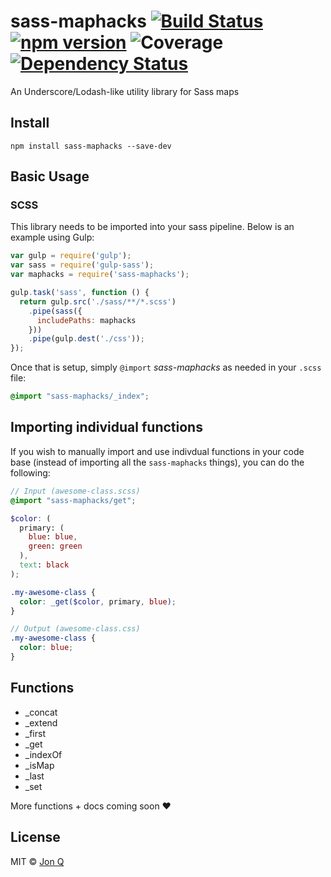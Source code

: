 # sass-maphacks [![Build Status](https://travis-ci.org/ItsJonQ/sass-maphacks.svg?branch=master)](https://travis-ci.org/ItsJonQ/sass-maphacks) [![npm version](https://badge.fury.io/js/sass-maphacks.svg)](https://badge.fury.io/js/sass-maphacks) ![Coverage](https://img.shields.io/badge/coverage-100%25-green.svg) [![Dependency Status](https://david-dm.org/itsjonq/sass-maphacks.svg)](https://david-dm.org/itsjonq/sass-maphacks)

An Underscore/Lodash-like utility library for Sass maps

## Install
```
npm install sass-maphacks --save-dev
```

## Basic Usage

### SCSS
This library needs to be imported into your sass pipeline. Below is an example using Gulp:

```javascript
var gulp = require('gulp');
var sass = require('gulp-sass');
var maphacks = require('sass-maphacks');

gulp.task('sass', function () {
  return gulp.src('./sass/**/*.scss')
    .pipe(sass({
      includePaths: maphacks
    }))
    .pipe(gulp.dest('./css'));
});
```

Once that is setup, simply `@import` *sass-maphacks* as needed in your `.scss` file:

```scss
@import "sass-maphacks/_index";
```

## Importing individual functions

If you wish to manually import and use indivdual functions in your code base (instead of importing all the `sass-maphacks` things), you can do the following:

```scss
// Input (awesome-class.scss)
@import "sass-maphacks/get";

$color: (
  primary: (
    blue: blue,
    green: green
  ),
  text: black
);

.my-awesome-class {
  color: _get($color, primary, blue);
}

// Output (awesome-class.css)
.my-awesome-class {
  color: blue;
}
```

## Functions

- _concat
- _extend
- _first
- _get
- _indexOf
- _isMap
- _last
- _set

More functions + docs coming soon ❤️


## License

MIT © [Jon Q](https://jonquach.com)
